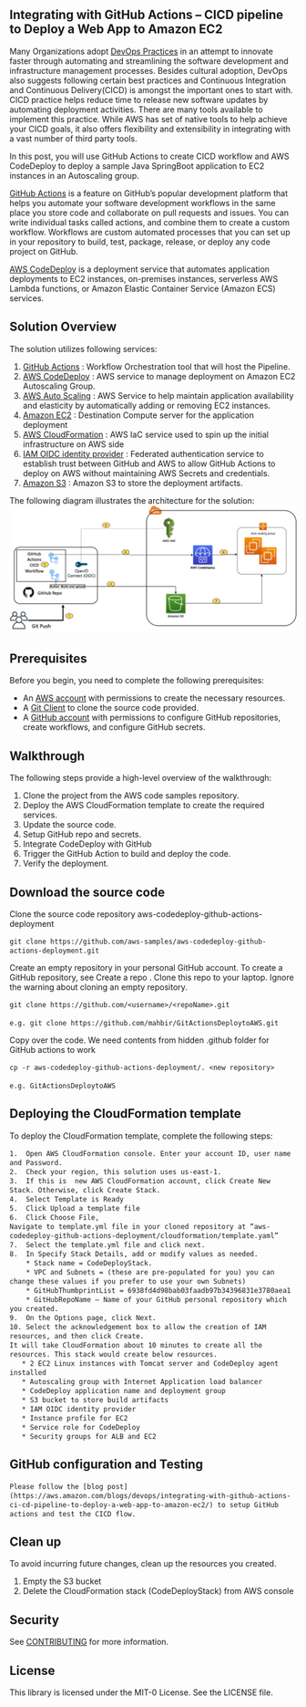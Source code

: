 ## Integrating with GitHub Actions – CICD pipeline to Deploy a Web App to Amazon EC2

Many Organizations adopt [DevOps Practices](https://aws.amazon.com/devops/what-is-devops/) in an attempt to innovate faster through automating and streamlining the software development and infrastructure management processes. Besides cultural adoption, DevOps also suggests following certain best practices and Continuous Integration and Continuous Delivery(CICD) is amongst the important ones to start with. CICD practice helps reduce time to release new software updates by automating deployment activities. There are many tools available to implement this practice. While AWS has set of native tools to help achieve your CICD goals, it also offers flexibility and extensibility in integrating with a vast number of third party tools.

In this post, you will use GitHub Actions to create CICD workflow and AWS CodeDeploy to deploy a sample Java SpringBoot application to EC2 instances in an Autoscaling group.


[GitHub Actions](https://help.github.com/en/actions) is a feature on GitHub’s popular development platform that helps you automate your software development workflows in the same place you store code and collaborate on pull requests and issues. You can write individual tasks called actions, and combine them to create a custom workflow. Workflows are custom automated processes that you can set up in your repository to build, test, package, release, or deploy any code project on GitHub.

[AWS CodeDeploy](https://aws.amazon.com/codedeploy/) is a deployment service that automates application deployments to EC2 instances, on-premises instances, serverless AWS Lambda functions, or Amazon Elastic Container Service (Amazon ECS) services.


## Solution Overview

The solution utilizes following services:

1.	[GitHub Actions](https://docs.github.com/en/actions) : Workflow Orchestration tool that will host the Pipeline. 
2.	[AWS CodeDeploy](https://aws.amazon.com/codedeploy/) : AWS service to manage deployment on Amazon EC2 Autoscaling Group.
3.	[AWS Auto Scaling](https://aws.amazon.com/ec2/autoscaling/) : AWS Service to help maintain application availability and elasticity by automatically adding or removing EC2 instances. 
4.	[Amazon EC2](https://docs.aws.amazon.com/ec2/index.html?nc2=h_ql_doc_ec2#amazon-ec2) : Destination Compute server for the application deployment 
5.	[AWS CloudFormation](https://aws.amazon.com/cloudformation/) : AWS IaC service used to spin up the initial infrastructure on AWS side
6.	[IAM OIDC identity provider](https://docs.aws.amazon.com/IAM/latest/UserGuide/id_roles_providers_create_oidc.html) : Federated authentication service to establish trust between GitHub and AWS to allow GitHub Actions to deploy on AWS without maintaining AWS Secrets and credentials. 
7.	[Amazon S3](https://docs.aws.amazon.com/AmazonS3/latest/userguide/Welcome.html) : Amazon S3 to store the deployment artifacts.

The following diagram illustrates the architecture for the solution:
![Alt Text](aws-coodedeplooy-github-action-deploymentV3.png?raw=true  "Title")

## Prerequisites
Before you begin, you need to complete the following prerequisites:
    
   * An [AWS account](https://signin.aws.amazon.com/signin?redirect_uri=https%3A%2F%2Fportal.aws.amazon.com%2Fbilling%2Fsignup%2Fresume&client_id=signup) with permissions to create the necessary resources.
   * A [Git Client](https://git-scm.com/downloads) to clone the source code provided.
   * A [GitHub account](https://github.com/) with permissions to configure GitHub repositories, create workflows, and configure GitHub secrets.

## Walkthrough
The following steps provide a high-level overview of the walkthrough:

  1.	Clone the project from the AWS code samples repository.
  2.	Deploy the AWS CloudFormation template to create the required services.
  3.	Update the source code.
  4.	Setup GitHub repo and secrets.
  5.	Integrate CodeDeploy with GitHub
  6.	Trigger the GitHub Action to build and deploy the code.
  7.	Verify the deployment.

## Download the source code

Clone the source code repository aws-codedeploy-github-actions-deployment 

    git clone https://github.com/aws-samples/aws-codedeploy-github-actions-deployment.git

Create an empty repository in your personal GitHub account. To create a GitHub repository, see Create a repo . Clone this repo to your laptop. Ignore the warning about cloning an empty repository.

    git clone https://github.com/<username>/<repoName>.git

    e.g. git clone https://github.com/mahbir/GitActionsDeploytoAWS.git
    
Copy over the code. We need contents from hidden .github folder for GitHub actions to work

    cp -r aws-codedeploy-github-actions-deployment/. <new repository> 

    e.g. GitActionsDeploytoAWS

## Deploying the CloudFormation template
To deploy the CloudFormation template, complete the following steps:

    1.	Open AWS CloudFormation console. Enter your account ID, user name and Password. 
    2.	Check your region, this solution uses us-east-1.
    3.	If this is  new AWS CloudFormation account, click Create New Stack. Otherwise, click Create Stack.
    4.	Select Template is Ready
    5.	Click Upload a template file
    6.	Click Choose File, 
    Navigate to template.yml file in your cloned repository at “aws-codedeploy-github-actions-deployment/cloudformation/template.yaml” 
    7.	Select the template.yml file and click next.
    8.	In Specify Stack Details, add or modify values as needed.
        * Stack name = CodeDeployStack.
        * VPC and Subnets = (these are pre-populated for you) you can change these values if you prefer to use your own Subnets)
        * GitHubThumbprintList = 6938fd4d98bab03faadb97b34396831e3780aea1
        * GitHubRepoName – Name of your GitHub personal repository which you created.
    9.	On the Options page, click Next.
    10.	Select the acknowledgement box to allow the creation of IAM resources, and then click Create. 
    It will take CloudFormation about 10 minutes to create all the resources. This stack would create below resources.
       * 2 EC2 Linux instances with Tomcat server and CodeDeploy agent installed 
       * Autoscaling group with Internet Application load balancer
       * CodeDeploy application name and deployment group
       * S3 bucket to store build artifacts
       * IAM OIDC identity provider
       * Instance profile for EC2 
       * Service role for CodeDeploy
       * Security groups for ALB and EC2
        
## GitHub configuration and Testing

    Please follow the [blog post](https://aws.amazon.com/blogs/devops/integrating-with-github-actions-ci-cd-pipeline-to-deploy-a-web-app-to-amazon-ec2/) to setup GitHub actions and test the CICD flow.

## Clean up

To avoid incurring future changes, clean up the resources you created.
  1.	Empty the S3 bucket
  2.	Delete the CloudFormation stack (CodeDeployStack) from AWS console 


## Security

See [CONTRIBUTING](CONTRIBUTING.md#security-issue-notifications) for more information.

## License

This library is licensed under the MIT-0 License. See the LICENSE file.
